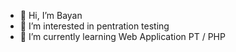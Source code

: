 - 👋 Hi, I’m Bayan
- 👀 I’m interested in pentration testing
- 🌱 I’m currently learning Web Application PT / PHP
<!---
itsbayann/itsbayann is a ✨ special ✨ repository because its `README.md` (this file) appears on your GitHub profile.
You can click the Preview link to take a look at your changes.
--->
